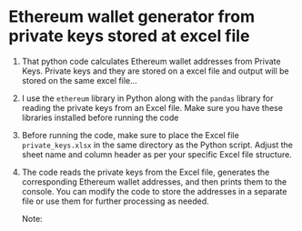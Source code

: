 # Ethereum wallet generator from private keys stored at excel file


1. That python code calculates Ethereum wallet addresses from Private Keys. Private keys and they are stored on a excel file and output will be stored on the same excel file...
2. I use the ```ethereum``` library in Python along with the ```pandas``` library for reading the private keys from an Excel file. Make sure you have these libraries installed before running the code
4. Before running the code, make sure to place the Excel file ```private_keys.xlsx``` in the same directory as the Python script. Adjust the sheet name and column header as per your specific Excel file structure.
5. The code reads the private keys from the Excel file, generates the corresponding Ethereum wallet addresses, and then prints them to the console. You can modify the code to store the addresses in a separate file or use them for further processing as needed.

   Note:
  
